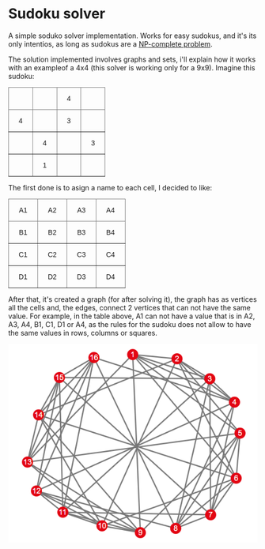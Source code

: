 # Sudoku solver
A simple soduko solver implementation. Works for easy sudokus, and it's its only intentios, as long as sudokus are a [NP-complete problem](https://en.wikipedia.org/wiki/NP-completeness). 

The solution implemented involves graphs and sets, i'll explain how it works with an exampleof a 4x4 (this solver is working only for a 9x9). Imagine this sudoku:


<style type="text/css">
.tg  {border-collapse:collapse;border-spacing:0;}
.tg td{border-color:black;border-style:solid;border-width:1px;font-family:Arial, sans-serif;font-size:14px;
  overflow:hidden;padding:14px 20px;word-break:normal;}
.tg th{border-color:black;border-style:solid;border-width:1px;font-family:Arial, sans-serif;font-size:14px;
  font-weight:normal;overflow:hidden;padding:14px 20px;word-break:normal;}
.tg .tg-0pky{border-color:inherit;text-align:left;vertical-align:top}
</style>
<table class="tg">
<thead>
  <tr>
    <th class="tg-0pky"></th>
    <th class="tg-0pky"></th>
    <th class="tg-0pky">4</th>
    <th class="tg-0pky"></th>
  </tr>
</thead>
<tbody>
  <tr>
    <td class="tg-0pky">4</td>
    <td class="tg-0pky"></td>
    <td class="tg-0pky">3</td>
    <td class="tg-0pky"></td>
  </tr>
  <tr>
    <td class="tg-0pky"></td>
    <td class="tg-0pky">4</td>
    <td class="tg-0pky"></td>
    <td class="tg-0pky">3</td>
  </tr>
  <tr>
    <td class="tg-0pky"></td>
    <td class="tg-0pky">1</td>
    <td class="tg-0pky"></td>
    <td class="tg-0pky"></td>
  </tr>
</tbody>
</table>


The first done is to asign a name to each cell, I decided to like:
<style type="text/css">
.tg  {border-collapse:collapse;border-spacing:0;}
.tg td{border-color:black;border-style:solid;border-width:1px;font-family:Arial, sans-serif;font-size:14px;
  overflow:hidden;padding:14px 20px;word-break:normal;}
.tg th{border-color:black;border-style:solid;border-width:1px;font-family:Arial, sans-serif;font-size:14px;
  font-weight:normal;overflow:hidden;padding:14px 20px;word-break:normal;}
.tg .tg-c3ow{border-color:inherit;text-align:center;vertical-align:top}
</style>
<table class="tg">
<thead>
  <tr>
    <th class="tg-c3ow">A1</th>
    <th class="tg-c3ow">A2</th>
    <th class="tg-c3ow">A3</th>
    <th class="tg-c3ow">A4</th>
  </tr>
</thead>
<tbody>
  <tr>
    <td class="tg-c3ow">B1</td>
    <td class="tg-c3ow">B2</td>
    <td class="tg-c3ow">B3</td>
    <td class="tg-c3ow">B4</td>
  </tr>
  <tr>
    <td class="tg-c3ow">C1</td>
    <td class="tg-c3ow">C2</td>
    <td class="tg-c3ow">C3</td>
    <td class="tg-c3ow">C4</td>
  </tr>
  <tr>
    <td class="tg-c3ow">D1</td>
    <td class="tg-c3ow">D2</td>
    <td class="tg-c3ow">D3</td>
    <td class="tg-c3ow">D4</td>
  </tr>
</tbody>
</table>

After that, it's created a graph (for after solving it), the graph has as vertices all the cells and, the edges, connect 2 vertices that can not have the same value. For example, in the table above, A1 can not have a value that is in A2, A3, A4, B1, C1, D1 or A4, as the rules for the sudoku does not allow to have the same values in rows, columns or squares.

![alt text](https://github.com/valcarce01/sudokuSolver/blob/master/files/graph.PNG "Graph example of a 4x4 sudoku")